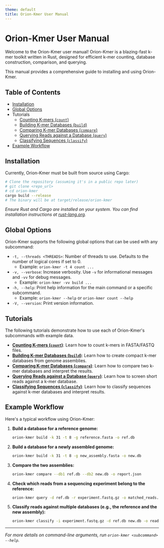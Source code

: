 ```yaml
---
theme: default
title: Orion-Kmer User Manual
---
```


# Orion-Kmer User Manual

Welcome to the Orion-Kmer user manual! Orion-Kmer is a blazing-fast k-mer toolkit written in Rust, designed for efficient k-mer counting, database construction, comparison, and querying.

This manual provides a comprehensive guide to installing and using Orion-Kmer.

## Table of Contents

*   [Installation](#installation)
*   [Global Options](#global-options)
*   Tutorials
    *   [Counting K-mers (`count`)](./tutorials/count_tutorial.md)
    *   [Building K-mer Databases (`build`)](./tutorials/build_tutorial.md)
    *   [Comparing K-mer Databases (`compare`)](./tutorials/compare_tutorial.md)
    *   [Querying Reads against a Database (`query`)](./tutorials/query_tutorial.md)
    *   [Classifying Sequences (`classify`)](./tutorials/classify_tutorial.md)
*   [Example Workflow](#example-workflow)

## Installation

Currently, Orion-Kmer must be built from source using Cargo:

```bash
# Clone the repository (assuming it's in a public repo later)
# git clone <repo_url>
# cd orion-kmer
cargo build --release
# The binary will be at target/release/orion-kmer
```
*Ensure Rust and Cargo are installed on your system. You can find installation instructions at [rust-lang.org](https://www.rust-lang.org/tools/install).*

## Global Options

Orion-Kmer supports the following global options that can be used with any subcommand:

*   `-t, --threads <THREADS>`: Number of threads to use. Defaults to the number of logical cores if set to 0.
    *   Example: `orion-kmer -t 4 count ...`
*   `-v, --verbose`: Increase verbosity. Use `-v` for informational messages and `-vv` for debug messages.
    *   Example: `orion-kmer -vv build ...`
*   `-h, --help`: Print help information for the main command or a specific subcommand.
    *   Example: `orion-kmer --help` or `orion-kmer count --help`
*   `-V, --version`: Print version information.

## Tutorials

The following tutorials demonstrate how to use each of Orion-Kmer's subcommands with example data.

*   **[Counting K-mers (`count`)](./tutorials/count_tutorial.md)**: Learn how to count k-mers in FASTA/FASTQ files.
*   **[Building K-mer Databases (`build`)](./tutorials/build_tutorial.md)**: Learn how to create compact k-mer databases from genome assemblies.
*   **[Comparing K-mer Databases (`compare`)](./tutorials/compare_tutorial.md)**: Learn how to compare two k-mer databases and interpret the results.
*   **[Querying Reads against a Database (`query`)](./tutorials/query_tutorial.md)**: Learn how to screen short reads against a k-mer database.
*   **[Classifying Sequences (`classify`)](./tutorials/classify_tutorial.md)**: Learn how to classify sequences against k-mer databases and interpret results.

## Example Workflow

Here's a typical workflow using Orion-Kmer:

1.  **Build a database for a reference genome:**
    ```bash
    orion-kmer build -k 31 -t 8 -g reference.fasta -o ref.db
    ```

2.  **Build a database for a newly assembled genome:**
    ```bash
    orion-kmer build -k 31 -t 8 -g new_assembly.fasta -o new.db
    ```

3.  **Compare the two assemblies:**
    ```bash
    orion-kmer compare --db1 ref.db --db2 new.db -o report.json
    ```

4.  **Check which reads from a sequencing experiment belong to the reference:**
    ```bash
    orion-kmer query -d ref.db -r experiment.fastq.gz -o matched_reads.txt -c 5 -t 8
    ```

5.  **Classify reads against multiple databases (e.g., the reference and the new assembly):**
    ```bash
    orion-kmer classify -i experiment.fastq.gz -d ref.db new.db -o read_classification.json -t 8
    ```

---
*For more details on command-line arguments, run `orion-kmer <subcommand> --help`.*

